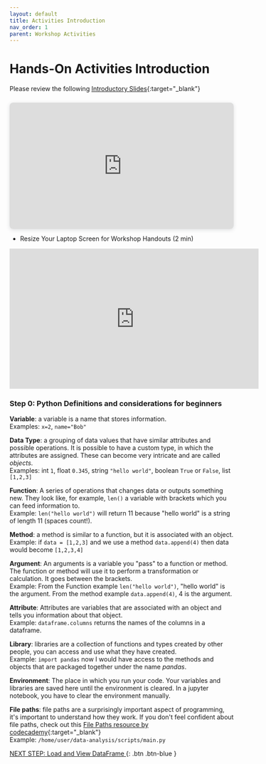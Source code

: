 ```yaml
---
layout: default
title: Activities Introduction
nav_order: 1
parent: Workshop Activities
---
```

# Hands-On Activities Introduction

Please review the following [Introductory Slides](https://www.canva.com/design/DAFQFA5VsAU/IKlz3Xeh5q1EJKWgeRr6ng/view?utm_content=DAFQFA5VsAU&utm_campaign=designshare&utm_medium=link&utm_source=publishpresent){:target="_blank"}

<div style="position: relative; width: 100%; height: 0; padding-top: 56.2500%;
 padding-bottom: 0; box-shadow: 0 2px 8px 0 rgba(63,69,81,0.16); margin-top: 1.6em; margin-bottom: 0.9em; overflow: hidden;
 border-radius: 8px; will-change: transform;">
  <iframe loading="lazy" style="position: absolute; width: 100%; height: 100%; top: 0; left: 0; border: none; padding: 0;margin: 0;"
    src="https:&#x2F;&#x2F;www.canva.com&#x2F;design&#x2F;DAFQFA5VsAU&#x2F;view?embed" allowfullscreen="allowfullscreen" allow="fullscreen">
  </iframe>
</div>

- Resize Your Laptop Screen for Workshop Handouts (2 min)<br>
<iframe width="560" height="315" src="https://www.youtube.com/embed/Igk5hZUfzN0" title="YouTube video player" frameborder="0" allow="accelerometer; autoplay; clipboard-write; encrypted-media; gyroscope; picture-in-picture" allowfullscreen></iframe>

### Step 0: Python Definitions and considerations for beginners

<b>Variable</b>: a variable is a name that stores information. <br>
Examples: `x=2`, `name="Bob"`

<b>Data Type</b>: a grouping of data values that have similar attributes and possible operations. It is possible to have a custom type, in which the attributes are assigned. These can become very intricate and are called <i>objects</i>.<br>
Examples: int `1`, float `0.345`, string `"hello world"`, boolean `True` or `False`, list `[1,2,3]`

<b>Function</b>: A series of operations that changes data or outputs something new. They look like, for example, `len()` a variable with brackets which you can feed information to. <br> Example: `len("hello world")` will return 11 because "hello world" is a string of length 11 (spaces count!).

<b>Method</b>: a method is similar to a function, but it is associated with an object.<br>
Example: if `data = [1,2,3]` and we use a method `data.append(4)` then data would become `[1,2,3,4]`

<b>Argument</b>: An arguments is a variable you "pass" to a function or method. The function or method will use it to perform a transformation or calculation. It goes between the brackets.<br>
Example: From the Function example `len("hello world")`, "hello world" is the argument. From the method example `data.append(4)`, 4 is the argument.

<b>Attribute</b>: Attributes are variables that are associated with an object and tells you information about that object. <br>Example: `dataframe.columns` returns the names of the columns in a dataframe.

<b>Library</b>: libraries are a collection of functions and types created by other people, you can access and use what they have created. <br>
Example: `import pandas` now I would have access to the methods and objects that are packaged together under the name <i>pandas</i>.

<b>Environment</b>: The place in which you run your code. Your variables and libraries are saved here until the environment is cleared. In a jupyter notebook, you have to clear the environment manually.

<b>File paths</b>: file paths are a surprisingly important aspect of programming, it's important to understand how they work. If you don't feel confident about file paths, check out this [File Paths resource by codecademy](https://www.codecademy.com/resources/docs/general/file-paths){:target="_blank"} <br>
Example: `/home/user/data-analysis/scripts/main.py`

[NEXT STEP: Load and View DataFrame ](1-load-and-view-dataframe.md){: .btn .btn-blue }

